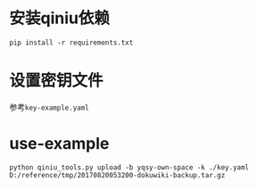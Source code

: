 # 安装qiniu依赖
```
pip install -r requirements.txt
```

# 设置密钥文件
参考`key-example.yaml`


# use-example
```
python qiniu_tools.py upload -b yqsy-own-space -k ./key.yaml D:/reference/tmp/20170820053200-dokuwiki-backup.tar.gz
```